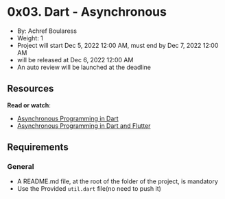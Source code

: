 
# 0x03. Dart - Asynchronous

-   By:  Achref Boularess
-   Weight:  1
-   Project will start  Dec 5, 2022 12:00 AM, must end by  Dec 7, 2022 12:00 AM
-   will be  released at  Dec 6, 2022 12:00 AM
-   An auto review will be launched at the deadline

## Resources

**Read or watch**:

-   [Asynchronous Programming in Dart](https://intranet.hbtn.io/rltoken/Uqg5AE7FaQFsaQ5MPvJk5w "Asynchronous Programming in Dart")
-   [Asynchronous Programming in Dart and Flutter](https://intranet.hbtn.io/rltoken/nmOL3U4EUTy5INN1aR4kDw "Asynchronous Programming in Dart and Flutter")

## Requirements

### General

-   A README.md file, at the root of the folder of the project, is mandatory
-   Use the Provided  `util.dart`  file(no need to push it)
